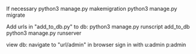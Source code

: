 If necessary
python3 manage.py makemigration
python3 manage.py migrate

Add urls in "add_to_db.py" to db:
python3 manage.py runscript add_to_db
python3 manage.py runserver

view db:
navigate to "url/admin" in browser
sign in with u:admin p:admin
